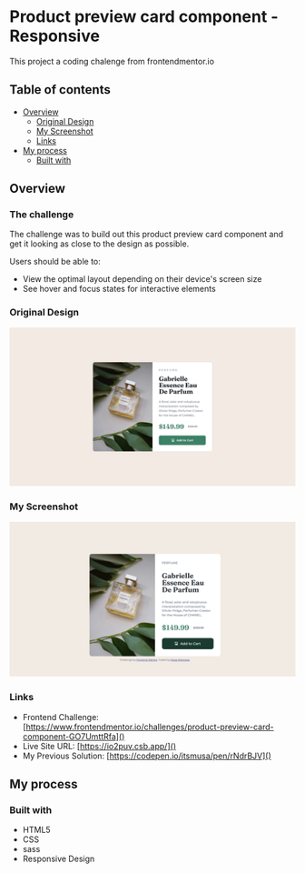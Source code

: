 # Product preview card component - Responsive

This project a coding chalenge from frontendmentor.io

## Table of contents

- [Overview](#overview)
  - [Original Design](#original-design)
  - [My Screenshot](#my-screenshot)
  - [Links](#links)
- [My process](#my-process)
  - [Built with](#built-with)


## Overview

### The challenge

The challenge was to build out this product preview card component and get it looking as close to the design as possible.

Users should be able to:

- View the optimal layout depending on their device's screen size
- See hover and focus states for interactive elements

### Original Design

![](./design/desktop-design.jpg)



### My Screenshot

![](./screenshots/screenshot.png)



### Links

- Frontend Challenge: [https://www.frontendmentor.io/challenges/product-preview-card-component-GO7UmttRfa]()
- Live Site URL: [https://io2puv.csb.app/]()
- My Previous Solution: [https://codepen.io/itsmusa/pen/rNdrBJV]()


## My process

### Built with

- HTML5
- CSS
- sass
- Responsive Design

